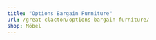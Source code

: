 ```yaml
---
title: "Options Bargain Furniture"
url: /great-clacton/options-bargain-furniture/
shop: Möbel
---
```

